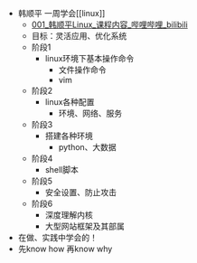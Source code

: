 - 韩顺平 一周学会[[linux]]
	- [001_韩顺平Linux_课程内容_哔哩哔哩_bilibili](https://www.bilibili.com/video/BV1Sv411r7vd/?buvid=YC4A2BC1D083618C488A9577FFA880F13BE5&from_spmid=dt.space-dt.origin-share.0&is_story_h5=false&mid=Z7xe7Hr9b5xswA%2FtN3Vwaw%3D%3D&p=1&plat_id=114&share_from=ugc&share_medium=iphone&share_plat=ios&share_session_id=1274CDC3-96EA-4BBF-990F-7C7CC70AD257&share_source=GENERIC&share_tag=s_i&spmid=united.player-video-detail.0.0×tamp=1699530368&unique_k=ttuosw5&up_id=651245581&vd_source=f92eb336806a7a264c052ec82b31d75d)
	- 目标：灵活应用、优化系统
	- 阶段1
		- linux环境下基本操作命令
			- 文件操作命令
			- vim
	- 阶段2
		- linux各种配置
			- 环境、网络、服务
	- 阶段3
		- 搭建各种环境
			- python、大数据
	- 阶段4
		- shell脚本
	- 阶段5
		- 安全设置、防止攻击
	- 阶段6
		- 深度理解内核
		- 大型网站框架及其部属
- 在做、实践中学会的！
- 先know how 再know why